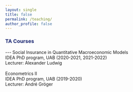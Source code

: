 ```yaml
---
layout: single
title: false
permalink: /teaching/
author_profile: false
---
```


<h3 style="color:rgb(27,39,113);">TA Courses</h3> 
---
Social Insurance in Quantitative Macroeconomic Models<br>
IDEA PhD program, UAB (2020-2021, 2021-2022) <br>
Lecturer: Alexander Ludwig<br>
  <br>
Econometrics II<br>
IDEA PhD program, UAB (2019-2020) <br>
Lecturer: André Gröger<br>
  <br>
    <br>
      <br>
        <br>
          <br>
            <br>
              <br>
                <br>
                  <br>
                    <br>
